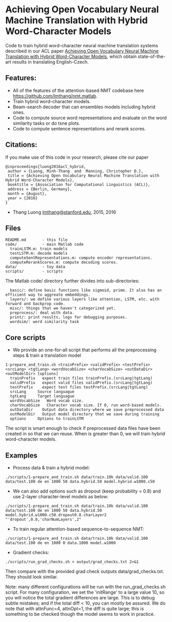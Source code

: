 Achieving Open Vocabulary Neural Machine Translation with Hybrid Word-Character Models
====================================================================

Code to train hybrid word-character neural machine translation systems described in our ACL paper
<a href="http://nlp.stanford.edu/pubs/luong2016acl_hybrid.pdf">Achieving Open Vocabulary Neural Machine Translation with Hybrid Word-Character Models</a>, which obtain state-of-the-art results in translating English-Czech.


## Features:
- All of the features of the attention-based NMT codebase here
  https://github.com/lmthang/nmt.matlab.
- Train hybrid word-character models.
- Beam-search decoder that can ensembles models including hybrid ones.
- Code to compute source word representations and evaluate on the word
  similarity tasks or do tsne plots.
- Code to compute sentence representations and rerank scores.

## Citations:
If you make use of this code in your research, please cite our paper
```
@inproceedings{luong2016acl_hybrid,
 author = {Luong, Minh-Thang  and  Manning, Christopher D.},
 title = {Achieving Open Vocabulary Neural Machine Translation with Hybrid Word-Character Models},
 booktitle = {Association for Computational Linguistics (ACL)},
 address = {Berlin, Germany},
 month = {August},
 year = {2016}
}

```

- Thang Luong <lmthang@stanford.edu>, 2015, 2016

## Files

```
README.md       - this file
code/           - main Matlab code
  trainLSTM.m: train models
  testLSTM.m: decode models
  computeSentRepresentations.m: compute encoder representations.
  computeRerankScores.m: compute decoding scores.
data/           - toy data
scripts/        - scripts
```

The Matlab code/ directory further divides into sub-directories:
```
  basic/: define basic functions like sigmoid, prime. It also has an efficient way to aggreate embeddings.
  layers/: we define various layers like attention, LSTM, etc. with forward and backprop code.
  misc/: things that we haven't categorized yet.
  preprocess/: deal with data.
  print/: print results, logs for debugging purposes.
  wordsim/: word similarity task 
```

## Core scripts 
- We provide an one-for-all script that performs all the preprocessing steps & train a translation model
```
1-prepare_and_train.sh <trainPrefix> <validPrefix> <testPrefix> <srcLang> <tgtLang> <wordVocabSize> <charVocabSize> <outDataDir> <outModelDir> [options]
  trainPrefix   expect train files trainPrefix.(srcLang|tgtLang)
  validPrefix   expect valid files validPrefix.(srcLang|tgtLang)
  testPrefix    expect test files testPrefix.(srcLang|tgtLang)
  srcLang     Source languague
  tgtLang     Target languague
  wordVocabSize   Word vocab size.
  charVocabSize   Character vocab size. If 0, run word-based models.
  outDataDir    Output data directory where we save preprocessed data
  outModelDir   Output model directory that we save during training
  options     Options to trainLSTM
```
The script is smart enough to check if preprocessed data files have been created in <outDataDir> so that we can reuse. When <charVocabSize> is greater than 0, we will train hybrid word-character models.



## Examples
- Process data & train a hybrid model:
```
./scripts/1-prepare_and_train.sh data/train.10k data/valid.100 data/test.100 de en 1000 50 data.hybrid.50 model.hybrid.w1000.c50
```

- We can also add options such as dropout (keep probability = 0.8) and use 2-layer character-level models as below:
```
./scripts/1-prepare_and_train.sh data/train.10k data/valid.100 data/test.100 de en 1000 50 data.hybrid.50 model.hybrid.w1000.c50.dropout0.8.charLayer2 "'dropout',0.8,'charNumLayers',2"
```

- To train regular attention-based sequence-to-sequence NMT:
```
./scripts/1-prepare_and_train.sh data/train.10k data/valid.100 data/test.100 de en 1000 0 data.1000 model.w1000
```

- Gradient checks:
```
./scripts/run_grad_checks.sh > output/grad_checks.txt 2>&1
```
Then compare with the provided grad check outputs data/grad_checks.txt. They should look similar.

Note: many different configurations will be run with the run_grad_checks.sh script. For many configuration, we set the 'initRange' to a large value 10, so you will notice the total gradient differences are large. This is to debug subtle mistakes; and if the total diff < 10, you can mostly be assured. We do note that with attnFunc=4, attnOpt=1, the diff is quite large; this is something to be checked though the model seems to work in practice.
